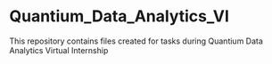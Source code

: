 # Quantium_Data_Analytics_VI
This repository contains files created for tasks during Quantium Data Analytics Virtual Internship
